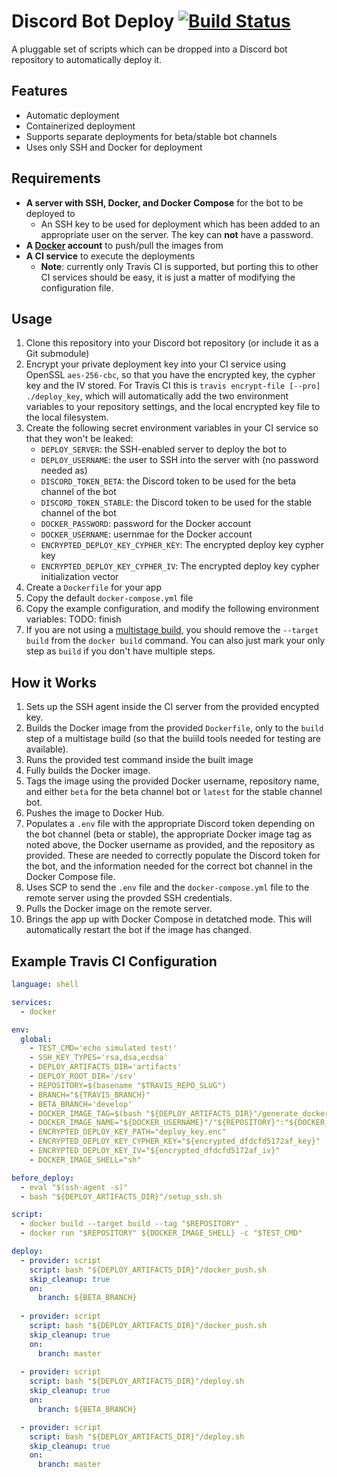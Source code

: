 # Discord Bot Deploy [![Build Status](https://travis-ci.com/jswny/discord-bot-deploy.svg?branch=master)](https://travis-ci.com/jswny/discord-bot-deploy)
A pluggable set of scripts which can be dropped into a Discord bot repository to automatically deploy it.

## Features
- Automatic deployment
- Containerized deployment
- Supports separate deployments for beta/stable bot channels
- Uses only SSH and Docker for deployment

## Requirements
- **A server with SSH, Docker, and Docker Compose** for the bot to be deployed to
  - An SSH key to be used for deployment which has been added to an appropriate user on the server. The key can **not** have a password.
- **A [Docker](https://hub.docker.com/) account** to push/pull the images from
- **A CI service** to execute the deployments
  - **Note**: currently only Travis CI is supported, but porting this to other CI services should be easy, it is just a matter of modifying the configuration file.

## Usage
1. Clone this repository into your Discord bot repository (or include it as a Git submodule)
2. Encrypt your private deployment key into your CI service using OpenSSL `aes-256-cbc`, so that you have the encrypted key, the cypher key and the IV stored. For Travis CI this is `travis encrypt-file [--pro] ./deploy_key`, which will automatically add the two environment variables to your repository settings, and the local encrypted key file to the local filesystem.
3. Create the following secret environment variables in your CI service so that they won't be leaked:
   - `DEPLOY_SERVER`: the SSH-enabled server to deploy the bot to
   - `DEPLOY_USERNAME`: the user to SSH into the server with (no password needed as)
   - `DISCORD_TOKEN_BETA`: the Discord token to be used for the beta channel of the bot
   - `DISCORD_TOKEN_STABLE`: the Discord token to be used for the stable channel of the bot
   - `DOCKER_PASSWORD`: password for the Docker account
   - `DOCKER_USERNAME`: usernmae for the Docker account
   - `ENCRYPTED_DEPLOY_KEY_CYPHER_KEY`: The encrypted deploy key cypher key
   - `ENCRYPTED_DEPLOY_KEY_CYPHER_IV`: The encrypted deploy key cypher initialization vector
4. Create a `Dockerfile` for your app
5. Copy the default `docker-compose.yml` file
6. Copy the example configuration, and modify the following environment variables:
TODO: finish
1. If you are not using a [multistage build](https://docs.docker.com/develop/develop-images/multistage-build/), you should remove the `--target build` from the `docker build` command. You can also just mark your only step as `build` if you don't have multiple steps.

## How it Works
1. Sets up the SSH agent inside the CI server from the provided encypted key.
2. Builds the Docker image from the provided `Dockerfile`, only to the `build` step of a multistage build (so that the buiild tools needed for testing are available).
3. Runs the provided test command inside the built image
4. Fully builds the Docker image.
5. Tags the image using the provided Docker username, repository name, and either `beta` for the beta channel bot or `latest` for the stable channel bot.
6. Pushes the image to Docker Hub.
7. Populates a `.env` file with the appropriate Discord token depending on the bot channel (beta or stable), the appropriate Docker image tag as noted above, the Docker username as provided, and the repository as provided. These are needed to correctly populate the Discord token for the bot, and the information needed for the correct bot channel in the Docker Compose file.
8. Uses SCP to send the `.env` file and the `docker-compose.yml` file to the remote server using the provded SSH credentials.
9. Pulls the Docker image on the remote server.
10. Brings the app up with Docker Compose in detatched mode. This will automatically restart the bot if the image has changed.

## Example Travis CI Configuration
```yaml
language: shell

services:
  - docker

env:
  global:
    - TEST_CMD='echo simulated test!'
    - SSH_KEY_TYPES='rsa,dsa,ecdsa'
    - DEPLOY_ARTIFACTS_DIR='artifacts'
    - DEPLOY_ROOT_DIR='/srv'
    - REPOSITORY=$(basename "$TRAVIS_REPO_SLUG")
    - BRANCH="${TRAVIS_BRANCH}"
    - BETA_BRANCH='develop'
    - DOCKER_IMAGE_TAG=$(bash "${DEPLOY_ARTIFACTS_DIR}"/generate_docker_image_tag.sh)
    - DOCKER_IMAGE_NAME="${DOCKER_USERNAME}"/"${REPOSITORY}":"${DOCKER_IMAGE_TAG}"
    - ENCRYPTED_DEPLOY_KEY_PATH="deploy_key.enc"
    - ENCRYPTED_DEPLOY_KEY_CYPHER_KEY="${encrypted_dfdcfd5172af_key}"
    - ENCRYPTED_DEPLOY_KEY_IV="${encrypted_dfdcfd5172af_iv}"
    - DOCKER_IMAGE_SHELL="sh"

before_deploy:
  - eval "$(ssh-agent -s)"
  - bash "${DEPLOY_ARTIFACTS_DIR}"/setup_ssh.sh

script:
  - docker build --target build --tag "$REPOSITORY" .
  - docker run "$REPOSITORY" ${DOCKER_IMAGE_SHELL} -c "$TEST_CMD"

deploy:
  - provider: script
    script: bash "${DEPLOY_ARTIFACTS_DIR}"/docker_push.sh
    skip_cleanup: true
    on:
      branch: ${BETA_BRANCH}
  
  - provider: script
    script: bash "${DEPLOY_ARTIFACTS_DIR}"/docker_push.sh
    skip_cleanup: true
    on:
      branch: master
  
  - provider: script
    script: bash "${DEPLOY_ARTIFACTS_DIR}"/deploy.sh
    skip_cleanup: true
    on:
      branch: ${BETA_BRANCH}

  - provider: script
    script: bash "${DEPLOY_ARTIFACTS_DIR}"/deploy.sh
    skip_cleanup: true
    on:
      branch: master

```
